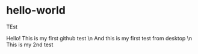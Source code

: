 # hello-world
TEst

Hello! This is my first github test \n
And this is my first test from desktop \n
This is my  2nd test